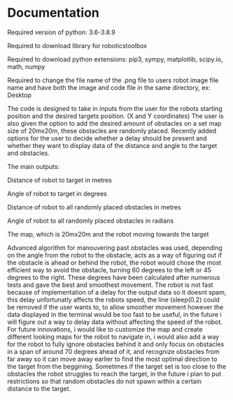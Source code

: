 # Documentation

Required version of python: 3.6-3.8.9

Required to download library for roboticstoolbox

Required to download python extensions: pip3, sympy, matplotlib, scipy.io, math, numpy

Required to change the file name of the .png file to users robot image file name and have both the image and code file in the same directory, ex: Desktop

The code is designed to take in inputs from the user for the robots starting position and the desired targets position. (X and Y coordinates) 
The user is also given the option to add the desired amount of obstacles on a set map size of 20mx20m, these obstacles are randomly placed.
Recently added options for the user to decide whether a delay should be present and whether they want to display data of the distance and angle to the target and obstacles.

The main outputs:

  Distance of robot to target in metres
  
  Angle of robot to target in degrees
  
  Distance of robot to all randomly placed obstacles in metres 
  
  Angle of robot to all randomly placed obstacles in radians
  
  The map, which is 20mx20m and the robot moving towards the target
  
Advanced algorithm for manouvering past obstacles was used, depending on the angle from the robot to the obstacle, acts as a way of figuring out if the obstacle is ahead or behind the robot, the robot would chose the most efficient way to avoid the obstacle, turning 60 degrees to the left or 45 degrees to the right. These degrees have been calculated after numerous tests and gave the best and smoothest movement.
The robot is not fast because of implementation of a delay for the output data so it doesnt spam, this delay unfortunatly affects the robots speed, the line (sleep(0.2) could be removed if the user wants to, to allow smoother movement however the data displayed in the terminal would be too fast to be useful, in the future i will figure out a way to delay data without affecting the speed of the robot.
For future innovations, i would like to customize the map and create different looking maps for the robot to navigate in, i would also add a way for the robot to fully ignore obstacles behind it and only focus on obstacles in a span of around 70 degrees ahead of it, and recognize obstacles from far away so it can move away earlier to find the most optimal direction to the target from the beggining. Sometimes if the target set is too close to the obstacles the robot struggles to reach the target, in the future i plan to put restrictions so that random obstacles do not spawn within a certain distance to the target.
